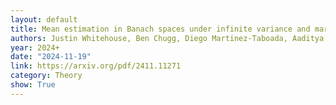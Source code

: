 ```yaml
---
layout: default
title: Mean estimation in Banach spaces under infinite variance and martingale dependence 
authors: Justin Whitehouse, Ben Chugg, Diego Martinez-Taboada, Aaditya Ramdas
year: 2024+
date: "2024-11-19"
link: https://arxiv.org/pdf/2411.11271
category: Theory
show: True
---
```

